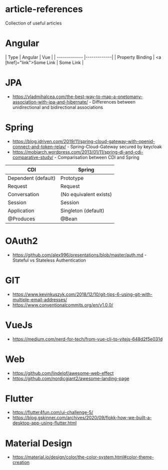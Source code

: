 # article-references
Collection of useful articles


# Angular
| Type | Angular        | Vue           |
| ------------- |-------------|
| Property Binding | <a [href]="link">Some Link</a> | <a :href="link">Some Link</a> |

# JPA
* https://vladmihalcea.com/the-best-way-to-map-a-onetomany-association-with-jpa-and-hibernate/ - Differences between unidirectional and bidirectional associations

# Spring
* https://blog.jdriven.com/2019/11/spring-cloud-gateway-with-openid-connect-and-token-relay/ - Spring-Cloud-Gateway secured by keycloak
* https://mobiarch.wordpress.com/2013/01/11/spring-di-and-cdi-comparative-study/ - Comparisation between CDI and Spring

| CDI        | Spring           |
| ------------- |-------------|
| Dependent (default) | Prototype |
| Request| Request|
| Conversation | (No equivalent exists) |
| Session | Session |
| Application | Singleton (default) |
| @Produces | @Bean |

# OAuth2
* https://github.com/alex996/presentations/blob/master/auth.md - Stateful vs Stateless Authentication

# GIT
* https://www.kevinkuszyk.com/2018/12/10/git-tips-6-using-git-with-multiple-email-addresses/
* https://www.conventionalcommits.org/en/v1.0.0/

# VueJs
* https://medium.com/nerd-for-tech/from-vue-cli-to-vitejs-648d2f5e031d

# Web
* https://github.com/lindelof/awesome-web-effect
* https://github.com/nordicgiant2/awesome-landing-page

# Flutter
* https://flutter4fun.com/ui-challenge-5/
* https://blog.gskinner.com/archives/2020/09/flokk-how-we-built-a-desktop-app-using-flutter.html

# Material Design
* https://material.io/design/color/the-color-system.html#color-theme-creation
